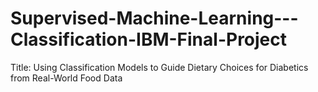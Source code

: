 # Supervised-Machine-Learning---Classification-IBM-Final-Project
Title: Using Classification Models to Guide Dietary Choices for Diabetics from Real-World Food Data
